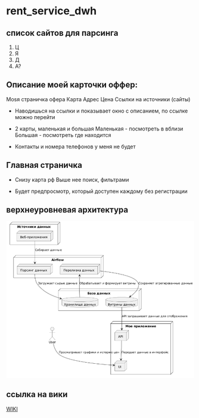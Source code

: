 # rent_service_dwh

## список сайтов для парсинга
1. Ц
2. Я
3. Д
4. А?

## Описание моей карточки оффер:
Моsя страничка офера
Карта
Адрес
Цена
Ссылки на источники (сайты)

* Наводишься на ссылки и показывает окно с описанием, по ссылке можно перейти

* 2 карты, маленькая и большая
    Маленькая - посмотреть в вблизи
    Большая - посмотреть где находится

* Контакты и номера телефонов у меня не будет


## Главная страничка
* Снизу карта рф
    Выше нее поиск, фильтрами

* Будет предпросмотр, который доступен каждому без регистрации


## верхнеуровневая архитектура
![Image alt](https://github.com/Myrs-19/rent_service_dwh/blob/master/docs/top_level_architecture.png)
 

 ## ссылка на вики
[WIKI](http://localhost:3000)